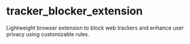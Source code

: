 # tracker_blocker_extension
Lightweight browser extension to block web trackers and enhance user privacy using customizable rules.
